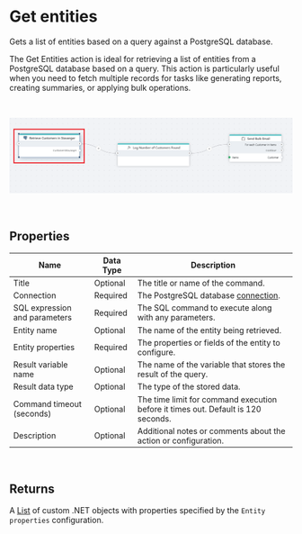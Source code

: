 # Get entities

Gets a list of entities based on a query against a PostgreSQL database.

The Get Entities action is ideal for retrieving a list of entities from a PostgreSQL database based on a query. This action is particularly useful when you need to fetch multiple records for tasks like generating reports, creating summaries, or applying bulk operations.

<br/>

![img](../../../../images/flow/get-entities-postgres.png)

<br/>

## Properties  

| Name                        | Data Type       | Description                             |
|-----------------------------|-----------------|----------|
| Title                       | Optional        | The title or name of the command.      |
| Connection                  | Required        | The PostgreSQL database [connection](postgresql-connection.md).    |
| SQL expression and parameters | Required      | The SQL command to execute along with any parameters.|
| Entity name                 | Optional        | The name of the entity being retrieved.|
| Entity properties           | Required        | The properties or fields of the entity to configure.    |
| Result variable name        | Optional        | The name of the variable that stores the result of the query.                               |
| Result data type        | Optional        | The type of the stored data.                               |
| Command timeout (seconds)   | Optional        | The time limit for command execution before it times out. Default is 120 seconds.           |
| Description                 | Optional        | Additional notes or comments about the action or configuration.                             |

<br/>

## Returns

A [List](https://learn.microsoft.com/en-us/dotnet/api/system.collections.generic.list-1) of custom .NET objects with properties specified by the `Entity properties` configuration.


